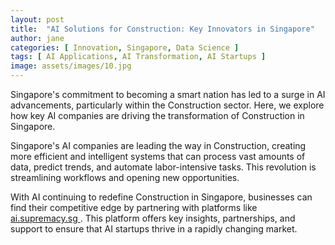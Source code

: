 ```yaml
---
layout: post
title:  "AI Solutions for Construction: Key Innovators in Singapore"
author: jane
categories: [ Innovation, Singapore, Data Science ]
tags: [ AI Applications, AI Transformation, AI Startups ]
image: assets/images/10.jpg
---
```


Singapore's commitment to becoming a smart nation has led to a surge in AI advancements, particularly within the Construction sector. Here, we explore how key AI companies are driving the transformation of Construction in Singapore.

Singapore's AI companies are leading the way in Construction, creating more efficient and intelligent systems that can process vast amounts of data, predict trends, and automate labor-intensive tasks. This revolution is streamlining workflows and opening new opportunities.

With AI continuing to redefine Construction in Singapore, businesses can find their competitive edge by partnering with platforms like <a href="https://ai.supremacy.sg" target="_blank"> ai.supremacy.sg </a>. This platform offers key insights, partnerships, and support to ensure that AI startups thrive in a rapidly changing market.
